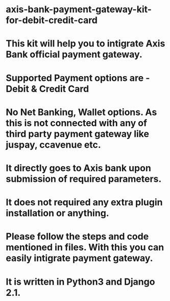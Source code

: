 # axis-bank-payment-gateway-kit-for-debit-credit-card
# This kit will help you to intigrate Axis Bank official payment gateway.
# Supported Payment options are - Debit & Credit Card
# No Net Banking, Wallet options. As this is not connected with any of third party payment gateway like juspay, ccavenue etc.
# It directly goes to Axis bank upon submission of required parameters.
# It does not required any extra plugin installation or anything.
# Please follow the steps and code mentioned in files. With this you can easily intigrate payment gateway.
# It is written in Python3 and Django 2.1.
